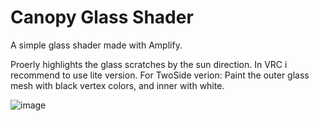 # Canopy Glass Shader
A simple glass shader made with Amplify.
	
Proerly highlights the glass scratches by the sun direction.
In VRC i recommend to use lite version. 
For TwoSide verion: Paint the outer glass mesh with black vertex colors, and inner with white.

![image](https://user-images.githubusercontent.com/17288333/209449652-8ff04940-229b-46fe-b60e-0ee013b2e63c.jpg)
